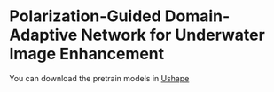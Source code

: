 # Polarization-Guided Domain-Adaptive Network for Underwater Image Enhancement


You can download the pretrain models in [Ushape](https://github.com/LintaoPeng/U-shape_Transformer_for_Underwater_Image_Enhancement)
